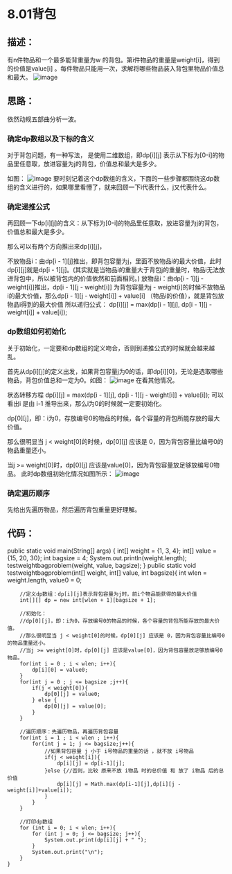 # 8.01背包

## 描述：
有n件物品和一个最多能背重量为w 的背包。第i件物品的重量是weight[i]，得到的价值是value[i] 。每件物品只能用一次，求解将哪些物品装入背包里物品价值总和最大。
![image](https://user-images.githubusercontent.com/82756242/154794322-ca031f0b-d832-42f4-830f-30fb371fc933.png)

## 思路：
依然动规五部曲分析一波。

### 确定dp数组以及下标的含义
对于背包问题，有一种写法， 是使用二维数组，即dp[i][j] 表示从下标为[0-i]的物品里任意取，放进容量为j的背包，价值总和最大是多少。

如图：
![image](https://user-images.githubusercontent.com/82756242/154794340-b0c8e492-8420-48e2-832d-2f3a64f33375.png)
要时刻记着这个dp数组的含义，下面的一些步骤都围绕这dp数组的含义进行的，如果哪里看懵了，就来回顾一下i代表什么，j又代表什么。

### 确定递推公式
再回顾一下dp[i][j]的含义：从下标为[0-i]的物品里任意取，放进容量为j的背包，价值总和最大是多少。

那么可以有两个方向推出来dp[i][j]，

不放物品i：由dp[i - 1][j]推出，即背包容量为j，里面不放物品i的最大价值，此时dp[i][j]就是dp[i - 1][j]。(其实就是当物品i的重量大于背包j的重量时，物品i无法放进背包中，所以被背包内的价值依然和前面相同。)
放物品i：由dp[i - 1][j - weight[i]]推出，dp[i - 1][j - weight[i]] 为背包容量为j - weight[i]的时候不放物品i的最大价值，那么dp[i - 1][j - weight[i]] + value[i] （物品i的价值），就是背包放物品i得到的最大价值
所以递归公式： dp[i][j] = max(dp[i - 1][j], dp[i - 1][j - weight[i]] + value[i]);

### dp数组如何初始化
关于初始化，一定要和dp数组的定义吻合，否则到递推公式的时候就会越来越乱。

首先从dp[i][j]的定义出发，如果背包容量j为0的话，即dp[i][0]，无论是选取哪些物品，背包价值总和一定为0。如图：
![image](https://user-images.githubusercontent.com/82756242/154794357-ef694036-6ef0-41d5-a62b-57cefab72f18.png)
在看其他情况。

状态转移方程 dp[i][j] = max(dp[i - 1][j], dp[i - 1][j - weight[i]] + value[i]); 可以看出i 是由 i-1 推导出来，那么i为0的时候就一定要初始化。

dp[0][j]，即：i为0，存放编号0的物品的时候，各个容量的背包所能存放的最大价值。

那么很明显当 j < weight[0]的时候，dp[0][j] 应该是 0，因为背包容量比编号0的物品重量还小。

当j >= weight[0]时，dp[0][j] 应该是value[0]，因为背包容量放足够放编号0物品。
此时dp数组初始化情况如图所示：
![image](https://user-images.githubusercontent.com/82756242/154794373-a37225d8-2719-4373-9980-3262eb635f84.png)
### 确定遍历顺序
先给出先遍历物品，然后遍历背包重量更好理解。

## 代码：
public static void main(String[] args) {
        int[] weight = {1, 3, 4};
        int[] value = {15, 20, 30};
        int bagsize = 4;
        System.out.println(weight.length);
        testweightbagproblem(weight, value, bagsize);
    }
    public static void testweightbagproblem(int[] weight, int[] value, int bagsize){
        int wlen = weight.length, value0 = 0;

        //定义dp数组：dp[i][j]表示背包容量为j时，前i个物品能获得的最大价值
        int[][] dp = new int[wlen + 1][bagsize + 1];

        //初始化：
        //dp[0][j]，即：i为0，存放编号0的物品的时候，各个容量的背包所能存放的最大价值。
        //那么很明显当 j < weight[0]的时候，dp[0][j] 应该是 0，因为背包容量比编号0的物品重量还小。
        //当j >= weight[0]时，dp[0][j] 应该是value[0]，因为背包容量放足够放编号0物品。
        for(int i = 0 ; i < wlen; i++){
            dp[i][0] = value0;
        }
        for(int j = 0 ; j <= bagsize ;j++){
            if(j < weight[0]){
                dp[0][j] = value0;
            } else {
                dp[0][j] = value[0];
            }
        }

        //遍历顺序：先遍历物品，再遍历背包容量
        for(int i = 1 ; i < wlen ; i++){
            for(int j = 1; j <= bagsize;j++){
                //如果背包容量 j 小于 i号物品的重量的话 ，就不放 i号物品
                if(j < weight[i]){
                    dp[i][j] = dp[i-1][j];
                }else {//否则，比较 原来不放 i物品 时的总价值 和 放了 i物品 后的总价值
                    dp[i][j] = Math.max(dp[i-1][j],dp[i][j - weight[i]]+value[i]);
                }
            }
        }

        //打印dp数组
        for (int i = 0; i < wlen; i++){
            for (int j = 0; j <= bagsize; j++){
                System.out.print(dp[i][j] + " ");
            }
            System.out.print("\n");
        }
    }

